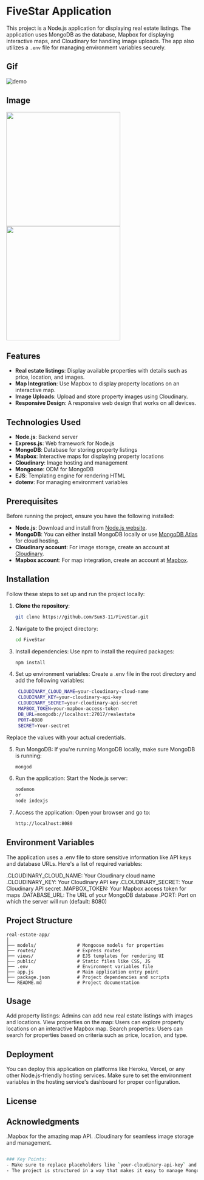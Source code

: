 # FiveStar Application

This project is a Node.js application for displaying real estate listings. The application uses MongoDB as the database, Mapbox for displaying interactive maps, and Cloudinary for handling image uploads. The app also utilizes a `.env` file for managing environment variables securely.

## Gif

![demo](https://github.com/Sun3-11/FiveStar/blob/master/readme/_FiveStar%20.gif)

## Image
<div>
  <img src='https://github.com/user-attachments/assets/1b679ff8-ad44-4540-bbd5-c0d5ab8dcc31' high='300' width='300'>
    <img src='https://github.com/user-attachments/assets/753208c8-ac66-413e-aa9c-f6173a9a288c' high='300' width='300'>

</div>

## Features

- **Real estate listings**: Display available properties with details such as price, location, and images.
- **Map Integration**: Use Mapbox to display property locations on an interactive map.
- **Image Uploads**: Upload and store property images using Cloudinary.
- **Responsive Design**: A responsive web design that works on all devices.
  
## Technologies Used

- **Node.js**: Backend server
- **Express.js**: Web framework for Node.js
- **MongoDB**: Database for storing property listings
- **Mapbox**: Interactive maps for displaying property locations
- **Cloudinary**: Image hosting and management
- **Mongoose**: ODM for MongoDB
- **EJS**: Templating engine for rendering HTML
- **dotenv**: For managing environment variables

## Prerequisites

Before running the project, ensure you have the following installed:

- **Node.js**: Download and install from [Node.js website](https://nodejs.org/).
- **MongoDB**: You can either install MongoDB locally or use [MongoDB Atlas](https://www.mongodb.com/cloud/atlas) for cloud hosting.
- **Cloudinary account**: For image storage, create an account at [Cloudinary](https://cloudinary.com/).
- **Mapbox account**: For map integration, create an account at [Mapbox](https://www.mapbox.com/).

## Installation

Follow these steps to set up and run the project locally:

1. **Clone the repository**:
   ```bash
   git clone https://github.com/Sun3-11/FiveStar.git

2. Navigate to the project directory:
   ```bash
   cd FiveStar
3. Install dependencies: Use npm to install the required packages:
   ```bash
   npm install
4. Set up environment variables: Create a .env file in the root directory and add the following variables:
   ```bash
    CLOUDINARY_CLOUD_NAME=your-cloudinary-cloud-name
    CLOUDINARY_KEY=your-cloudinary-api-key
    CLOUDINARY_SECRET=your-cloudinary-api-secret
    MAPBOX_TOKEN=your-mapbox-access-token
    DB_URL=mongodb://localhost:27017/realestate
    PORT=8080
    SECRET=Your-sectret
Replace the values with your actual credentials.

5. Run MongoDB: If you're running MongoDB locally, make sure MongoDB is running:
   ```bash
   mongod
6. Run the application: Start the Node.js server:
   ```bash
   nodemon
   or
   node indexjs
   
7. Access the application: Open your browser and go to:
   ```bash
   http://localhost:8080

## Environment Variables
   The application uses a .env file to store sensitive information like API keys and database URLs. Here's a list of required variables:

  .CLOUDINARY_CLOUD_NAME: Your Cloudinary cloud name
  .CLOUDINARY_KEY: Your Cloudinary API key
  .CLOUDINARY_SECRET: Your Cloudinary API secret
  .MAPBOX_TOKEN: Your Mapbox access token for maps
  .DATABASE_URL: The URL of your MongoDB database
  .PORT: Port on which the server will run (default: 8080)

## Project Structure
   
    real-estate-app/
    │
    ├── models/               # Mongoose models for properties
    ├── routes/               # Express routes
    ├── views/                # EJS templates for rendering UI
    ├── public/               # Static files like CSS, JS
    ├── .env                  # Environment variables file
    ├── app.js                # Main application entry point
    ├── package.json          # Project dependencies and scripts
    └── README.md             # Project documentation

## Usage

Add property listings: Admins can add new real estate listings with images and locations.
View properties on the map: Users can explore property locations on an interactive Mapbox map.
Search properties: Users can search for properties based on criteria such as price, location, and type.

## Deployment

You can deploy this application on platforms like Heroku, Vercel, or any other Node.js-friendly hosting services. Make sure to set the environment variables in the hosting service's dashboard for proper configuration.

## License

## Acknowledgments
.Mapbox for the amazing map API.
.Cloudinary for seamless image storage and management.
```bash

### Key Points:
- Make sure to replace placeholders like `your-cloudinary-api-key` and `your-mapbox-access-token` with your actual credentials.
- The project is structured in a way that makes it easy to manage MongoDB, Mapbox, and Cloudinary integration.


